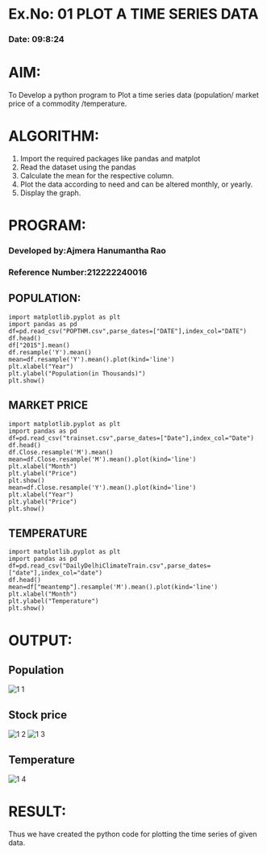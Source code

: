 # Ex.No: 01 PLOT A TIME SERIES DATA
###  Date: 09:8:24

# AIM:
To Develop a python program to Plot a time series data (population/ market price of a commodity
/temperature.
# ALGORITHM:
1. Import the required packages like pandas and matplot
2. Read the dataset using the pandas
3. Calculate the mean for the respective column.
4. Plot the data according to need and can be altered monthly, or yearly.
5. Display the graph.
# PROGRAM:
### Developed by:Ajmera Hanumantha Rao
### Reference Number:212222240016
## POPULATION:
```
import matplotlib.pyplot as plt
import pandas as pd
df=pd.read_csv("POPTHM.csv",parse_dates=["DATE"],index_col="DATE")
df.head()
df["2015"].mean()
df.resample('Y').mean()
mean=df.resample('Y').mean().plot(kind='line')
plt.xlabel("Year")
plt.ylabel("Population(in Thousands)")
plt.show()
```
## MARKET PRICE
```
import matplotlib.pyplot as plt
import pandas as pd
df=pd.read_csv("trainset.csv",parse_dates=["Date"],index_col="Date")
df.head()
df.Close.resample('M').mean()
mean=df.Close.resample('M').mean().plot(kind='line')
plt.xlabel("Month")
plt.ylabel("Price")
plt.show()
mean=df.Close.resample('Y').mean().plot(kind='line')
plt.xlabel("Year")
plt.ylabel("Price")
plt.show()
```
## TEMPERATURE
```
import matplotlib.pyplot as plt
import pandas as pd
df=pd.read_csv("DailyDelhiClimateTrain.csv",parse_dates=["date"],index_col="date")
df.head()
mean=df["meantemp"].resample('M').mean().plot(kind='line')
plt.xlabel("Month")
plt.ylabel("Temperature")
plt.show()
```








# OUTPUT:
## Population

![1 1](https://github.com/Hanumanth26/TSA_EXP1/assets/121033192/a091f768-9238-47d6-a693-a6a9881b49f9)

## Stock price
![1 2](https://github.com/Hanumanth26/TSA_EXP1/assets/121033192/4a775f9c-086a-450f-9179-62dc72727997)
![1 3](https://github.com/Hanumanth26/TSA_EXP1/assets/121033192/914a84fb-1eb0-4732-bb2f-a197e0ddf3a4)


## Temperature
![1 4](https://github.com/Hanumanth26/TSA_EXP1/assets/121033192/aa627a4a-afa2-44d0-90e5-14b3acf01d13)


# RESULT:
Thus we have created the python code for plotting the time series of given data.
